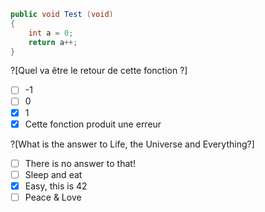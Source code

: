 ```C#
public void Test (void) 
{ 
    int a = 0; 
    return a++; 
}

```
?[Quel va être le retour de cette fonction ?]
-[ ] -1
-[ ] 0
-[x] 1
-[x] Cette fonction produit une erreur

?[What is the answer to Life, the Universe and Everything?]
-[ ] There is no answer to that!
-[ ] Sleep and eat
-[x] Easy, this is 42
-[ ] Peace & Love